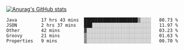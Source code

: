 [![Anurag's GitHub stats](https://github-readme-stats.vercel.app/api?username=sebasphere&count_private=true&theme=tokyonight)](https://github.com/anuraghazra/github-readme-stats)

<!--START_SECTION:waka-->
```text
Java         17 hrs 43 mins  ████████████████████▒░░░░   80.73 % 
JSON         2 hrs 37 mins   ███░░░░░░░░░░░░░░░░░░░░░░   11.97 % 
Other        42 mins         ▓░░░░░░░░░░░░░░░░░░░░░░░░   03.23 % 
Groovy       21 mins         ▒░░░░░░░░░░░░░░░░░░░░░░░░   01.63 % 
Properties   9 mins          ▒░░░░░░░░░░░░░░░░░░░░░░░░   00.70 % 
```
<!--END_SECTION:waka-->
